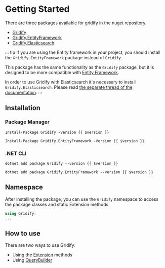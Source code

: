 
# Getting Started

There are three packages available for gridify in the nuget repository.

- [Gridify](https://www.nuget.org/packages/Gridify/)
- [Gridify.EntityFramework](https://www.nuget.org/packages/Gridify.EntityFramework/)
- [Gridify.Elasticsearch](https://www.nuget.org/packages/Gridify.Elasticsearch/)

::: tip
If you are using the Entity framework in your project, you should install the `Gridify.EntityFramework` package instead of `Gridify`.

This package has the same functionality as the `Gridify` package, but it is designed to be more compatible with [Entity Framework](./entity-framework.md).

In order to use Gridify with Elasticsearch it's necessary to install `Gridify.Elasticsearch`. Please read [the separate thread of the documentation](./elasticsearch/getting-started.md).
:::

## Installation

### Package Manager

``` pm:no-line-numbers:no-v-pre
Install-Package Gridify -Version {{ $version }}
```

``` pm:no-line-numbers:no-v-pre
Install-Package Gridify.EntityFramework -Version {{ $version }}
```

### .NET CLI

``` cmd:no-line-numbers:no-v-pre
dotnet add package Gridify --version {{ $version }}
```

``` cmd:no-line-numbers:no-v-pre
dotnet add package Gridify.EntityFramework --version {{ $version }}
```

## Namespace

After installing the package, you can use the `Gridify` namespace to access the package classes and static Extension methods.

``` csharp
using Gridify;
...
```

## How to use

There are two ways to use Gridify:

- Using the [Extension](./extensions.md) methods
- Using [QueryBuilder](./queryBuilder.md)
